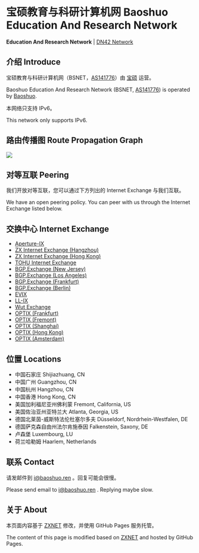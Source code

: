 # 宝硕教育与科研计算机网 Baoshuo Education And Research Network

**Education And Research Network** \| [DN42 Network](https://dn42.baoshuo.ren)

## 介绍 Introduce

宝硕教育与科研计算机网（BSNET，[AS141776](https://bgp.he.net/AS141776)）由 [宝硕](https://baoshuo.ren) 运营。

Baoshuo Education And Research Network (BSNET, [AS141776](https://bgp.he.net/AS141776)) is operated by [Baoshuo](https://baoshuo.ren).

本网络只支持 IPv6。

This network only supports IPv6.

## 路由传播图 Route Propagation Graph

![](https://bgp.he.net/graphs/as141776-ipv6.svg)

## 对等互联 Peering

我们开放对等互联，您可以通过下方列出的 Internet Exchange 与我们互联。

We have an open peering policy. You can peer with us through the Internet Exchange listed below.

## 交换中心 Internet Exchange

+ [Aperture-IX](https://www.peeringdb.com/ix/3471)
+ [ZX Internet Exchange (Hangzhou)](https://www.peeringdb.com/ix/3166)
+ [ZX Internet Exchange (Hong Kong)](https://www.peeringdb.com/ix/3246)
+ [TOHU Internet Exchange](https://www.peeringdb.com/ix/3175)
+ [BGP.Exchange (New Jersey)](https://www.peeringdb.com/ix/3478)
+ [BGP.Exchange (Los Angeles)](https://www.peeringdb.com/ix/3478)
+ [BGP.Exchange (Frankfurt)](https://www.peeringdb.com/ix/3478)
+ [BGP.Exchange (Berlin)](https://www.peeringdb.com/ix/3478)
+ [EVIX](https://www.peeringdb.com/ix/2274)
+ [LL-IX](https://www.peeringdb.com/ix/2343)
+ [Wut Exchange](https://www.peeringdb.com/ix/3543)
+ [OPTIX (Frankfurt)](https://www.peeringdb.com/ix/3540)
+ [OPTIX (Fremont)](https://www.peeringdb.com/ix/3540)
+ [OPTIX (Shanghai)](https://www.peeringdb.com/ix/3540)
+ [OPTIX (Hong Kong)](https://www.peeringdb.com/ix/3540)
+ [OPTIX (Amsterdam)](https://www.peeringdb.com/ix/3540)

## 位置 Locations

+ 中国石家庄 Shijiazhuang, CN
+ 中国广州 Guangzhou, CN
+ 中国杭州 Hangzhou, CN
+ 中国香港 Hong Kong, CN
+ 美国加利福尼亚州佛利蒙 Fremont, California, US
+ 美国佐治亚州亚特兰大 Atlanta, Georgia, US
+ 德国北莱茵-威斯特法伦杜塞尔多夫 Düsseldorf, Nordrhein-Westfalen, DE
+ 德国萨克森自由州法尔肯施泰因 Falkenstein, Saxony, DE
+ 卢森堡 Luxembourg, LU
+ 荷兰哈勒姆 Haarlem, Netherlands

## 联系 Contact

请发邮件到 [i@baoshuo.ren](mailto:i@baoshuo.ren) 。回复可能会很慢。

Please send email to [i@baoshuo.ren](mailto:i@baoshuo.ren) . Replying maybe slow.

## 关于 About

本页面内容基于 [ZXNET](https://net.zxinc.org) 修改，并使用 GitHub Pages 服务托管。

The content of this page is modified based on [ZXNET](https://net.zxinc.org) and hosted by GitHub Pages.
